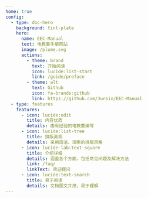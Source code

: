 ```yaml
---
home: true
config:
  - type: doc-hero
    background: tint-plate
    hero:
      name: EEC-Manual
      text: 电教委手册网站
      image: /plume.svg
      actions:
        - theme: brand
          text: 开始阅读
          icon: lucide:list-start
          link: /guide/preface
        - theme: alt
          text: Github
          icon: fa-brands:github
          link: https://github.com/Jursin/EEC-Manual
  - type: features
    features:
      - icon: lucide:edit
        title: 内容优质
        details: 由有经验的电教委编写
      - icon: lucide:list-tree
        title: 排版美观
        details: 采用简洁、清晰的排版风格
      - icon: lucide-lab:text-square
        title: 介绍详细
        details: 涵盖各个方面，包括常见问题及解决方法
        link: /faq/
        linkText: 欢迎提问
      - icon: lucide:text-search
        title: 易于阅读
        details: 文档图文并茂，易于理解
---
```

